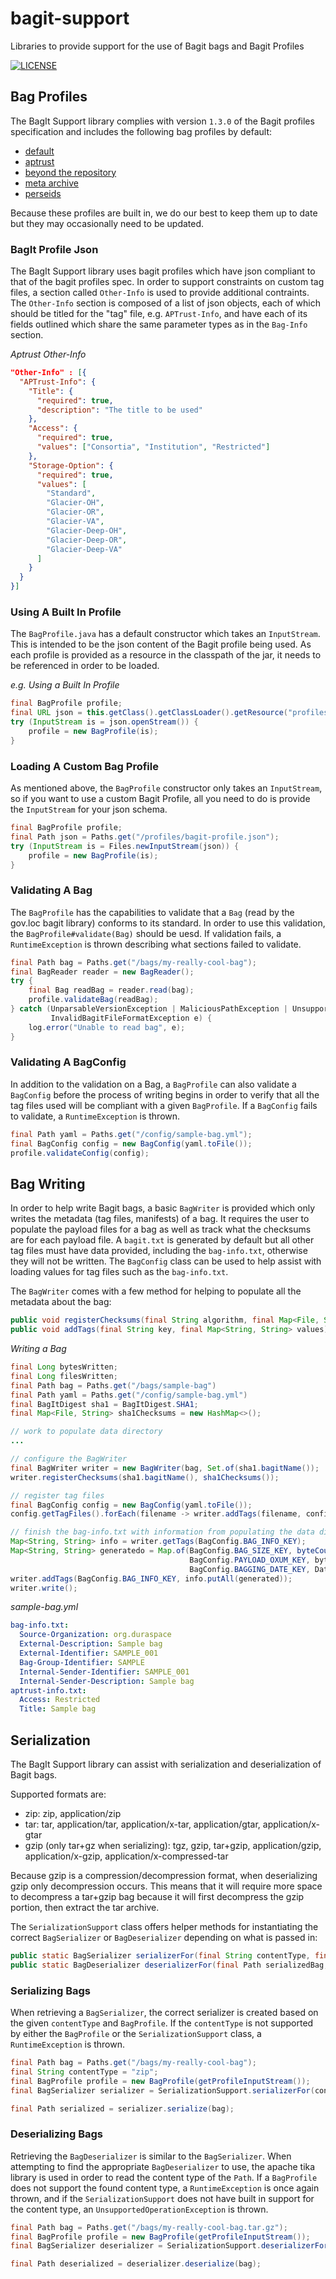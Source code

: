 # bagit-support
Libraries to provide support for the use of Bagit bags and Bagit Profiles

[![LICENSE](https://img.shields.io/badge/license-Apache-blue.svg?style=flat-square)](./LICENSE)

## Bag Profiles

The BagIt Support library complies with version `1.3.0` of the Bagit profiles specification and includes the following
bag profiles by default:

* [default](src/main/resources/profiles/default.json)
* [aptrust](src/main/resources/profiles/aptrust.json)
* [beyond the repository](src/main/resources/profiles/beyondtherepository.json)
* [meta archive](src/main/resources/profiles/metaarchive.json)
* [perseids](src/main/resources/profiles/perseids.json)

Because these profiles are built in, we do our best to keep them up to date but they may occasionally need to be 
updated.

### BagIt Profile Json

The BagIt Support library uses bagit profiles which have json compliant to that of the bagit profiles spec. In order to
support constraints on custom tag files, a section called `Other-Info` is used to provide additional contraints. The 
`Other-Info` section is composed of a list of json objects, each of which should be titled for the "tag" file, e.g. 
`APTrust-Info`, and have each of its fields outlined which share the same parameter types as in the `Bag-Info` section.

*Aptrust Other-Info*
```json
"Other-Info" : [{
  "APTrust-Info": {
    "Title": {
      "required": true,
      "description": "The title to be used"
    },
    "Access": {
      "required": true,
      "values": ["Consortia", "Institution", "Restricted"]
    },
    "Storage-Option": {
      "required": true,
      "values": [
        "Standard",
        "Glacier-OH",
        "Glacier-OR",
        "Glacier-VA",
        "Glacier-Deep-OH",
        "Glacier-Deep-OR",
        "Glacier-Deep-VA"
      ]
    }
  }
}]
```

### Using A Built In Profile

The `BagProfile.java` has a default constructor which takes an `InputStream`. This is intended to be the json content
of the Bagit profile being used. As each profile is provided as a resource in the classpath of the jar, it needs to be
referenced in order to be loaded.

*e.g. Using a Built In Profile*
```java
final BagProfile profile;
final URL json = this.getClass().getClassLoader().getResource("profiles/default.json");
try (InputStream is = json.openStream()) {
    profile = new BagProfile(is);
}
```

### Loading A Custom Bag Profile

As mentioned above, the `BagProfile` constructor only takes an `InputStream`, so if you want to use a custom Bagit 
Profile, all you need to do is provide the `InputStream` for your json schema.

```java
final BagProfile profile;
final Path json = Paths.get("/profiles/bagit-profile.json");
try (InputStream is = Files.newInputStream(json)) {
    profile = new BagProfile(is);
}
```

### Validating A Bag

The `BagProfile` has the capabilities to validate that a `Bag` (read by the gov.loc bagit library) conforms to its
standard. In order to use this validation, the `BagProfile#validate(Bag)` should be uesd. If validation fails, a
`RuntimeException` is thrown describing what sections failed to validate.

```java
final Path bag = Paths.get("/bags/my-really-cool-bag");
final BagReader reader = new BagReader();
try {
    final Bag readBag = reader.read(bag);
    profile.validateBag(readBag);
} catch (UnparsableVersionException | MaliciousPathException | UnsupportedAlgorithmException |
         InvalidBagitFileFormatException e) {
    log.error("Unable to read bag", e);
}
```

### Validating A BagConfig

In addition to the validation on a Bag, a `BagProfile` can also validate a `BagConfig` before the process of writing
begins in order to verify that all the tag files used will be compliant with a given `BagProfile`. If a `BagConfig` 
fails to validate, a `RuntimeException` is thrown.

```java
final Path yaml = Paths.get("/config/sample-bag.yml");
final BagConfig config = new BagConfig(yaml.toFile());
profile.validateConfig(config);
```

## Bag Writing

In order to help write Bagit bags, a basic `BagWriter` is provided which only writes the metadata (tag files, 
manifests) of a bag. It requires the user to populate the payload files for a bag as well as track what the
checksums are for each payload file. A `bagit.txt` is generated by default but all other tag files must have data 
provided, including the `bag-info.txt`, otherwise they will not be written. The `BagConfig` class can be used to help
assist with loading values for tag files such as the `bag-info.txt`.

The `BagWriter` comes with a few method for helping to populate all the metadata about the bag:
```java
public void registerChecksums(final String algorithm, final Map<File, String> filemap)
public void addTags(final String key, final Map<String, String> values)
```

*Writing a Bag*
```java
final Long bytesWritten;
final Long filesWritten;
final Path bag = Paths.get("/bags/sample-bag")
final Path yaml = Paths.get("/config/sample-bag.yml")
final BagItDigest sha1 = BagItDigest.SHA1;
final Map<File, String> sha1Checksums = new HashMap<>();

// work to populate data directory
...

// configure the BagWriter
final BagWriter writer = new BagWriter(bag, Set.of(sha1.bagitName());
writer.registerChecksums(sha1.bagitName(), sha1Checksums());

// register tag files
final BagConfig config = new BagConfig(yaml.toFile());
config.getTagFiles().forEach(filename -> writer.addTags(filename, config.getFieldsForTagFile(filename));

// finish the bag-info.txt with information from populating the data directory
Map<String, String> info = writer.getTags(BagConfig.BAG_INFO_KEY);
Map<String, String> generatedo = Map.of(BagConfig.BAG_SIZE_KEY, byteCountToDisplaySize(bytesWritten), 
                                        BagConfig.PAYLOAD_OXUM_KEY, bytesWritten.toString() + "." + filesWritten.toString(),
                                        BagConfig.BAGGING_DATE_KEY, DateTimeFormatter.ISO_LOCAL_DATE.format(LocalDate.now())
writer.addTags(BagConfig.BAG_INFO_KEY, info.putAll(generated));
writer.write();
```

*sample-bag.yml*
```yaml
bag-info.txt:
  Source-Organization: org.duraspace
  External-Description: Sample bag
  External-Identifier: SAMPLE_001
  Bag-Group-Identifier: SAMPLE
  Internal-Sender-Identifier: SAMPLE_001
  Internal-Sender-Description: Sample bag
aptrust-info.txt:
  Access: Restricted
  Title: Sample bag
```

## Serialization

The BagIt Support library can assist with serialization and deserialization of Bagit bags. 

Supported formats are:
* zip: zip, application/zip
* tar: tar, application/tar, application/x-tar, application/gtar, application/x-gtar
* gzip (only tar+gz when serializing): tgz, gzip, tar+gzip, application/gzip, application/x-gzip, 
application/x-compressed-tar

Because gzip is a compression/decompression format, when deserializing gzip only decompression occurs. This means that
it will require more space to decompress a tar+gzip bag because it will first decompress the gzip portion, then extract
the tar archive.

The `SerializationSupport` class offers helper methods for instantiating the correct `BagSerializer` or 
`BagDeserializer` depending on what is passed in:

```java
public static BagSerializer serializerFor(final String contentType, final BagProfile profile)
public static BagDeserializer deserializerFor(final Path serializedBag, final BagProfile profile)
```

### Serializing Bags

When retrieving a `BagSerializer`, the correct serializer is created based on the given `contentType` and `BagProfile`.
If the `contentType` is not supported by either the `BagProfile` or the `SerializationSupport` class, a 
`RuntimeException` is thrown.

```java
final Path bag = Paths.get("/bags/my-really-cool-bag");
final String contentType = "zip";
final BagProfile profile = new BagProfile(getProfileInputStream());
final BagSerializer serializer = SerializationSupport.serializerFor(contentType, profile);

final Path serialized = serializer.serialize(bag);
```

### Deserializing Bags

Retrieving the `BagDeserializer` is similar to the `BagSerializer`. When attempting to find the appropriate 
`BagDeserializer` to use, the apache tika library is used in order to read the content type of the `Path`. If a 
`BagProfile` does not support the found content type, a `RuntimeException` is once again thrown, and if the
`SerializationSupport` does not have built in support for the content type, an `UnsupportedOperationException` is 
thrown.

```java
final Path bag = Paths.get("/bags/my-really-cool-bag.tar.gz");
final BagProfile profile = new BagProfile(getProfileInputStream());
final BagSerializer deserializer = SerializationSupport.deserializerFor(bag, profile);

final Path deserialized = deserializer.deserialize(bag);
```

